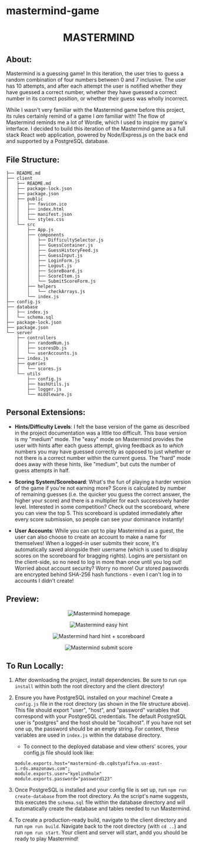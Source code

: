 # mastermind-game
<p align="center">
  <h1 align="center">MASTERMIND</h1>
</p>

## About:
Mastermind is a guessing game! In this iteration, the user tries to guess a random combination of four numbers between 0 and 7 inclusive. The user has 10 attempts, and after each attempt the user is notified whether they have guessed a correct number, whether they have guessed a correct number in its correct position, or whether their guess was wholly incorrect.

While I wasn't very familiar with the Mastermind game before this project, its rules certainly remind of a game I *am* familiar with! The flow of Mastermind reminds me a lot of Wordle, which I used to inspire my game's interface. I decided to build this iteration of the Mastermind game as a full stack React web application, powered by Node/Express.js on the back end and supported by a PostgreSQL database.

## File Structure:
```
├── README.md
├── client
│   ├── README.md
│   ├── package-lock.json
│   ├── package.json
│   ├── public
│   │   ├── favicon.ico
│   │   ├── index.html
│   │   ├── manifest.json
│   │   └── styles.css
│   └── src
│       ├── App.js
│       ├── components
│       │   ├── DifficultySelector.js
│       │   ├── GuessContainer.js
│       │   ├── GuessHistoryFeed.js
│       │   ├── GuessInput.js
│       │   ├── LoginForm.js
│       │   ├── Logout.js
│       │   ├── ScoreBoard.js
│       │   ├── ScoreItem.js
│       │   └── SubmitScoreForm.js
│       ├── helpers
│       │   └── checkArrays.js
│       └── index.js
├── config.js
├── database
│   ├── index.js
│   └── schema.sql
├── package-lock.json
├── package.json
└── server
    ├── controllers
    │   ├── randomNum.js
    │   ├── scoresDb.js
    │   └── userAccounts.js
    ├── index.js
    ├── queries
    │   └── scores.js
    └── utils
        ├── config.js
        ├── hashUtils.js
        ├── logger.js
        └── middleware.js
```
## Personal Extensions:
- __Hints/Difficulty Levels__: I felt the base version of the game as described in the project documentation was a little too difficult. This base version is my "medium" mode. The "easy" mode on Mastermind provides the user with hints after each guess attempt, giving feedback as to *which* numbers you may have guessed correctly as opposed to just whether or not there is a correct number within the current guess. The "hard" mode does away with these hints, like "medium", but cuts the number of guess attempts in half.

- __Scoring System/Scoreboard__: What's the fun of playing a harder version of the game if you're not earning more? Score is calculated by number of remaining guesses (i.e. the quicker you guess the correct answer, the higher your score) and there is a multiplier for each successively harder level. Interested in some competition? Check out the scoreboard, where you can view the top 5. This scoreboard is updated immediately after every score submission, so people can see your dominance instantly!

- __User Accounts__: While you can opt to play Mastermind as a guest, the user can also choose to create an account to make a name for themselves! When a logged-in user submits their score, it's automatically saved alongside their username (which is used to display scores on the scoreboard for bragging rights). Logins are persistant on the client-side, so no need to log in more than once until you log out! Worried about account security? Worry no more! Our stored passwords are encrypted behind SHA-256 hash functions - even I can't log in to accounts I didn't create!

## Preview:

<p align="center">
  <img src="https://i.imgur.com/FImclCe.png" alt="Mastermind homepage" />
</p>
<p align="center">
  <img src="https://i.imgur.com/yShkUoL.png" alt="Mastermind easy hint" />
</p>
<p align="center">
  <img src="https://i.imgur.com/tuIjGLP.png" alt="Mastermind hard hint + scoreboard" />
</p>
<p align="center">
  <img src="https://i.imgur.com/fbRjYgh.png" alt="Mastermind submit score" />
</p>





## To Run Locally:
1) After downloading the project, install dependencies. Be sure to run `npm install` within both the root directory and the client directory!

2) Ensure you have PostgreSQL installed on your machine! Create a `config.js` file in the root directory (as shown in the file structure above). This file should export "user", "host", and "password" variables that correspond with your PostgreSQL credentials. The default PostgreSQL user is "postgres" and the host should be "localhost". If you have not set one up, the password should be an empty string. For context, these variables are used in `index.js` within the database directory.

    - To connect to the deployed database and view others' scores, your config.js file should look like:
    ```
    module.exports.host="mastermind-db.cq8styafifva.us-east-1.rds.amazonaws.com";
    module.exports.user="kyelindholm"
    module.exports.password="password123"
    ```

3) Once PostgreSQL is installed and your config file is set up, run `npm run create-database` from the root directory. As the script's name suggests, this executes the `schema.sql` file within the database directory and will automatically create the database and tables needed to run Mastermind.

4) To create a production-ready build, navigate to the client directory and run `npm run build`. Navigate back to the root directory (with `cd ..`) and run `npm run start`. Your client and server will start, andd you should be ready to play Mastermind!